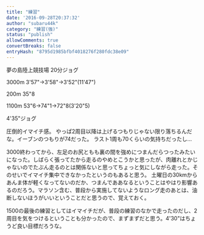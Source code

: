 ```yaml
---
title: "練習"
date: '2016-09-28T20:37:32'
author: "subaru44k"
category: "練習(強)"
status: "publish"
allowComments: true
convertBreaks: false
entryHash: "8795d1985bfbf4018276f280fdc38e09"
---
```

夢の島陸上競技場
20分ジョグ

3000m
3'57"→3'58"→3'52"(11'47")

200m
35"8

1100m
53"6→74"1→72"8(3'20"5)

4'35"ジョグ

圧倒的イマイチ感。
やっぱ2周目以降は上げるつもりじゃない限り落ちるんだな。イーブンのつもりが74だった。
ラスト1周も70くらいの気持ちだったし…

3000終わってから、左足のお尻ともも裏の間を強めにつまんだらつったみたいになった。しばらく張ってたから走るのやめとこうかと思ったが、肉離れとかじゃないのでたぶん走るのとは関係ないと思ってちょっと気にしながら走った。そのせいでイマイチ集中できなかったというのもあると思う。
土曜日の30kmからあんま体が軽くなってないのだか、つまんでああなるということはやはり影響あるのだろう。マラソン含む、普段から実施してないようなロング走のあとは、油断しないほうがいいということだと思うので、覚えておく。

1500の最後の練習としてはイマイチだが、普段の練習のなかで走ったのだし、2周目を気をつけるということも分かったので、まずまずだと思う。4'30"はちょうど良い目標だろうな。
